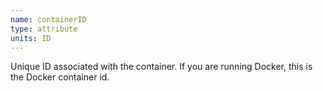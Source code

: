 ```yaml
---
name: containerID
type: attribute
units: ID
---
```


Unique ID associated with the container. If you are running Docker, this is the Docker container id.
